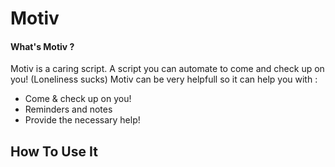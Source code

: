 # Motiv 
####  What's Motiv ? 
Motiv is a caring script. A script you can automate to come and check up on you! (Loneliness sucks) 
Motiv can be very helpfull so it can help you with : 

* Come & check up on you! 
* Reminders and notes 
* Provide the necessary help! 


## How To Use It

